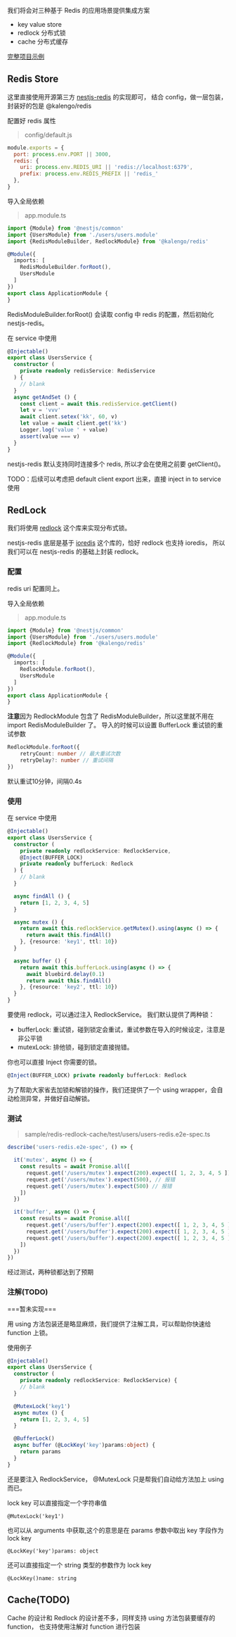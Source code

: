 我们将会对三种基于 Redis 的应用场景提供集成方案
- key value store
- redlock 分布式锁
- cache 分布式缓存

[完整项目示例](https://github.com/kaolalicai/klg-nest-starter/tree/master/sample/redis-redlock-cache) 

## Redis Store
这里直接使用开源第三方 [nestjs-redis](https://github.com/kyknow/nestjs-redis) 的实现即可，
结合 config，做一层包装，
封装好的包是 @kalengo/redis

配置好 redis 属性
> config/default.js

```js
module.exports = {
  port: process.env.PORT || 3000,
  redis: {
    uri: process.env.REDIS_URI || 'redis://localhost:6379',
    prefix: process.env.REDIS_PREFIX || 'redis_'
  },
}
```
导入全局依赖
> app.module.ts

```ts
import {Module} from '@nestjs/common'
import {UsersModule} from './users/users.module'
import {RedisModuleBuilder, RedlockModule} from '@kalengo/redis'

@Module({
  imports: [
    RedisModuleBuilder.forRoot(),
    UsersModule
  ]
})
export class ApplicationModule {
}
```

RedisModuleBuilder.forRoot() 会读取 config 中 redis 的配置，然后初始化 nestjs-redis。

在 service 中使用
```ts
@Injectable()
export class UsersService {
  constructor (
    private readonly redisService: RedisService
  ) {
    // blank
  }
  async getAndSet () {
    const client = await this.redisService.getClient()
    let v = 'vvv'
    await client.setex('kk', 60, v)
    let value = await client.get('kk')
    Logger.log('value ' + value)
    assert(value === v)
  }
}
```

nestjs-redis 默认支持同时连接多个 redis, 所以才会在使用之前要 getClient()。

TODO：后续可以考虑把 default client export 出来，直接 inject in to service 使用

## RedLock


我们将使用 [redlock](https://github.com/mike-marcacci/node-redlock) 这个库来实现分布式锁。

nestjs-redis 底层是基于 [ioredis](https://github.com/luin/ioredis) 这个库的，恰好 redlock 也支持 ioredis，
所以我们可以在 nestjs-redis 的基础上封装 redlock。

### 配置

redis uri 配置同上。

导入全局依赖
> app.module.ts

```ts
import {Module} from '@nestjs/common'
import {UsersModule} from './users/users.module'
import {RedlockModule} from '@kalengo/redis'

@Module({
  imports: [
    RedlockModule.forRoot(),
    UsersModule
  ]
})
export class ApplicationModule {
}
```

**注意**因为 RedlockModule 包含了 RedisModuleBuilder，所以这里就不用在 import RedisModuleBuilder 了。
导入的时候可以设置 BufferLock 重试锁的重试参数

```ts
RedlockModule.forRoot({
    retryCount: number // 最大重试次数
    retryDelay?: number // 重试间隔
})
```
默认重试10分钟，间隔0.4s

### 使用
在 service 中使用
```ts
@Injectable()
export class UsersService {
  constructor (
    private readonly redlockService: RedlockService,
    @Inject(BUFFER_LOCK)
    private readonly bufferLock: Redlock
  ) {
    // blank
  }

  async findAll () {
    return [1, 2, 3, 4, 5]
  }

  async mutex () {
    return await this.redlockService.getMutex().using(async () => {
      return await this.findAll()
    }, {resource: 'key1', ttl: 10})
  }

  async buffer () {
    return await this.bufferLock.using(async () => {
      await bluebird.delay(0.1)
      return await this.findAll()
    }, {resource: 'key2', ttl: 10})
  }
}

```
要使用 redlock，可以通过注入 RedlockService。
我们默认提供了两种锁：
- bufferLock: 重试锁，碰到锁定会重试，重试参数在导入的时候设定，注意是非公平锁
- mutexLock: 排他锁，碰到锁定直接抛错。

你也可以直接 Inject 你需要的锁。

```ts
@Inject(BUFFER_LOCK) private readonly bufferLock: Redlock
```

为了帮助大家省去加锁和解锁的操作，我们还提供了一个 using wrapper，会自动检测异常，并做好自动解锁。

### 测试

> sample/redis-redlock-cache/test/users/users-redis.e2e-spec.ts

```ts
describe('users-redis.e2e-spec', () => {

  it('mutex', async () => {
    const results = await Promise.all([
      request.get('/users/mutex').expect(200).expect([ 1, 2, 3, 4, 5 ]),
      request.get('/users/mutex').expect(500), // 报错
      request.get('/users/mutex').expect(500) // 报错
    ])
  })

  it('buffer', async () => {
    const results = await Promise.all([
      request.get('/users/buffer').expect(200).expect([ 1, 2, 3, 4, 5 ]),
      request.get('/users/buffer').expect(200).expect([ 1, 2, 3, 4, 5 ]),
      request.get('/users/buffer').expect(200).expect([ 1, 2, 3, 4, 5 ])
    ])
  })
})
```
经过测试，两种锁都达到了预期

### 注解(TODO)
===暂未实现===

用 using 方法包装还是略显麻烦，我们提供了注解工具，可以帮助你快速给 function 上锁。

使用例子

```ts
@Injectable()
export class UsersService {
  constructor (
    private readonly redlockService: RedlockService) {
    // blank
  }

  @MutexLock('key1')
  async mutex () {
    return [1, 2, 3, 4, 5]
  }

  @BufferLock()
  async buffer (@LockKey('key')params:object) {
    return params
  }
}

```

还是要注入 RedlockService，
@MutexLock 只是帮我们自动给方法加上 using 而已。

lock key 可以直接指定一个字符串值

`@MutexLock('key1')`


也可以从 arguments 中获取,这个的意思是在 params 参数中取出 key 字段作为 lock key

`@LockKey('key')params: object`

还可以直接指定一个 string 类型的参数作为 lock key

`@LockKey()name: string`

## Cache(TODO)
Cache 的设计和 Redlock 的设计差不多，同样支持 using 方法包装要缓存的 function，
也支持使用注解对 function 进行包装
